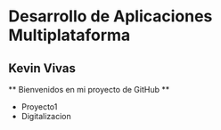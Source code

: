# Desarrollo de Aplicaciones Multiplataforma 
## Kevin Vivas
** Bienvenidos en mi proyecto de GitHub **
- Proyecto1
- Digitalizacion 
